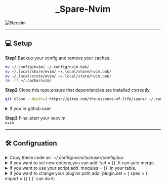 <div align="center">

# _Spare-Nvim

</div>

![Neovim](https://img.shields.io/badge/NeoVim-%2357A143.svg?&style=for-the-badge&logo=neovim&logoColor=white)

---

## 💻 Setup

**Step1** Backup your config and remove your caches.

```bash
mv ~/.config/nvim/ ~/.config/nvim.bak/
mv ~/.local/share/nvim/ ~/.local/share/nvim.bak/
mv ~/.local/state/nvim/ ~/.local/state/nvim.bak/
rm -rf ~/.cache/nvim/
```

**Step2** Clone this repo,ensure that dependencies are installed correctly.
```bash
git clone --depth=1 https://gitee.com/the-essence-of-life/spare/ ~/.config/nvim/

```
<details>
<summary>If you're github user</summary>

```diff
- git clone --depth=1 https://gitee.com/the-essence-of-life/spare/ ~/.config/nvim/
+ git clone --depth=1 https://github.com/the-essence-of-life/spare/ ~/.config/nvim/

```

</details>


**Step3** Final,start your neovim.  
`nvim`

---

## 🛠 Configruation

<details>
<summary>Copy these code on `~/.config/nvim/lua/user/config.lua`.</summary>

```lua
return {
  options = {
    enabled = true,
  },
  keymaps = {
    enabled = true,
  },
  autocmds = {
    enabled = true,
    lastplace = true,
    directory = true,
  },
  plugin = {
    enabled = true,
    mode = "plugins",
  },
}
```

</details>

<details>
<summary>If you want to set new options,you can add `set = {}`.It can auto merge.</summary>

```diff
return {
  options = {
    enabled = true,
+   set = {},
  },
  keymaps = {
    enabled = true,
+   set = {},
  },
  autocmds = {
    enabled = true,
    lastplace = true,
    directory = true,
+   set = {},
  },
  plugin = {
    enabled = true,
    mode = "plugins",
+   set = {},
  },
}
```

</details>

<details>
<summary>If you want to use your script,add `modules = {}` in your table.</summary>

```diff
return {
  options = {
    enabled = true,
  },
  keymaps = {
    enabled = true,
  },
  autocmds = {
    enabled = true,
    lastplace = true,
    directory = true,
  },
+ modules = {
+   "your.module.name",
+   "test.module",
+ },
  plugin = {
    enabled = true,
    mode = "plugins",
  },
}
```

</details>

<details>
<summary>If you want to change your plugins path,add `plugin.set = { spec = { import = {} } }` can do it.</summary>

```diff
return {
  options = {
    enabled = true,
  },
  keymaps = {
    enabled = true,
  },
  autocmds = {
    enabled = true,
    lastplace = true,
    directory = true,
  },
  plugin = {
    enabled = true,
    mode = "plugins",
+   set = {
+     spec = {
+       { import = "your.module.path" },
+     },
+   },
  },
}
```

</details>
